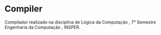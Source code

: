 # Compiler
Compilador realizado na disciplina de Lógica da Computação , 7° Semestre Engenharia da Computação , INSPER.
